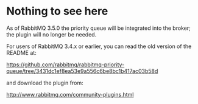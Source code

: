 # Nothing to see here

As of RabbitMQ 3.5.0 the priority queue will be integrated into the
broker; the plugin will no longer be needed.

For users of RabbitMQ 3.4.x or earlier, you can read the old version
of the README at:

https://github.com/rabbitmq/rabbitmq-priority-queue/tree/3431dc1ef8ea53e9a556c6be8bc1b417ac03b58d

and download the plugin from:

http://www.rabbitmq.com/community-plugins.html
